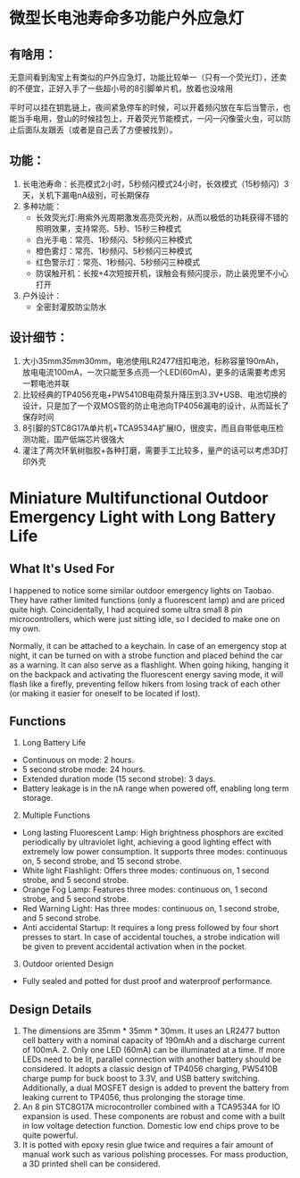 # 微型长电池寿命多功能户外应急灯

## 有啥用：
   无意间看到淘宝上有类似的户外应急灯，功能比较单一（只有一个荧光灯），还卖的不便宜，正好入手了一些超小号的8引脚单片机，放着也没啥用
   
   平时可以挂在钥匙链上，夜间紧急停车的时候，可以开着频闪放在车后当警示，也能当手电用，登山的时候挂包上，开着荧光节能模式，一闪一闪像萤火虫，可以防止后面队友跟丢（或者是自己丢了方便被找到）。

## 功能：
1. 长电池寿命：长亮模式2小时，5秒频闪模式24小时，长效模式（15秒频闪）3天，关机下漏电nA级别，可长期保存
2. 多种功能：
   * 长效荧光灯:用紫外光周期激发高亮荧光粉，从而以极低的功耗获得不错的照明效果，支持常亮、5秒、15秒三种模式
   * 白光手电：常亮、1秒频闪、5秒频闪三种模式
   * 橙色雾灯：常亮、1秒频闪、5秒频闪三种模式
   * 红色警示灯：常亮、1秒频闪、5秒频闪三种模式
   * 防误触开机：长按+4次短按开机，误触会有频闪提示，防止装兜里不小心打开
3. 户外设计：
   * 全密封灌胶防尘防水

## 设计细节：
1. 大小35mm*35mm*30mm，电池使用LR2477纽扣电池，标称容量190mAh，放电电流100mA，一次只能至多点亮一个LED(60mA)，更多的话需要考虑另一颗电池并联
2. 比较经典的TP4056充电+PW5410B电荷泵升降压到3.3V+USB、电池切换的设计，只是加了一个双MOS管的防止电池向TP4056漏电的设计，从而延长了保存时间
3. 8引脚的STC8G17A单片机+TCA9534A扩展IO，很皮实，而且自带低电压检测功能，国产低端芯片很强大
4. 灌注了两次环氧树脂胶+各种打磨，需要手工比较多，量产的话可以考虑3D打印外壳

# Miniature Multifunctional Outdoor Emergency Light with Long Battery Life
## What It's Used For
I happened to notice some similar outdoor emergency lights on Taobao. They have rather limited functions (only a fluorescent lamp) and are priced quite high. Coincidentally, I had acquired some ultra small 8 pin microcontrollers, which were just sitting idle, so I decided to make one on my own.

Normally, it can be attached to a keychain. In case of an emergency stop at night, it can be turned on with a strobe function and placed behind the car as a warning. It can also serve as a flashlight. When going hiking, hanging it on the backpack and activating the fluorescent energy saving mode, it will flash like a firefly, preventing fellow hikers from losing track of each other (or making it easier for oneself to be located if lost).
## Functions
1. Long Battery Life
* Continuous on mode: 2 hours.
* 5 second strobe mode: 24 hours.
* Extended duration mode (15 second strobe): 3 days.
* Battery leakage is in the nA range when powered off, enabling long term storage.
2. Multiple Functions
* Long lasting Fluorescent Lamp: High brightness phosphors are excited periodically by ultraviolet light, achieving a good lighting effect with extremely low power consumption. It supports three modes: continuous on, 5 second strobe, and 15 second strobe.
* White light Flashlight: Offers three modes: continuous on, 1 second strobe, and 5 second strobe.
* Orange Fog Lamp: Features three modes: continuous on, 1 second strobe, and 5 second strobe.
* Red Warning Light: Has three modes: continuous on, 1 second strobe, and 5 second strobe.
* Anti accidental Startup: It requires a long press followed by four short presses to start. In case of accidental touches, a strobe indication will be given to prevent accidental activation when in the pocket.
3. Outdoor oriented Design
* Fully sealed and potted for dust proof and waterproof performance.
## Design Details
1. The dimensions are 35mm * 35mm * 30mm. It uses an LR2477 button cell battery with a nominal capacity of 190mAh and a discharge current of 100mA. 2. Only one LED (60mA) can be illuminated at a time. If more LEDs need to be lit, parallel connection with another battery should be considered.
It adopts a classic design of TP4056 charging, PW5410B charge pump for buck boost to 3.3V, and USB battery switching. Additionally, a dual MOSFET design is added to prevent the battery from leaking current to TP4056, thus prolonging the storage time.
3. An 8 pin STC8G17A microcontroller combined with a TCA9534A for IO expansion is used. These components are robust and come with a built in low voltage detection function. Domestic low end chips prove to be quite powerful.
4. It is potted with epoxy resin glue twice and requires a fair amount of manual work such as various polishing processes. For mass production, a 3D printed shell can be considered.
